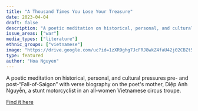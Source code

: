 ```yaml
---
title: "A Thousand Times You Lose Your Treasure"
date: 2023-04-04
draft: false
description: "A poetic meditation on historical, personal, and cultural pressures pre- and post-“Fall-of-Saigon” with verse biography on the poet's mother, Diệp Anh Nguyễn, a stunt motorcyclist in an all-women Vietnamese circus troupe."
issue_areas: ["war"]
media_types: ["literature"]
ethnic_groups: ["vietnamese"]
image: "https://drive.google.com/uc?id=1zXR9ghg7JcFRJ8wkZ4faU42j02CBZt5B"
type: featured
author: "Hoa Nguyen"
---
```


A poetic meditation on historical, personal, and cultural pressures pre- and post-“Fall-of-Saigon” with verse biography on the poet's mother, Diệp Anh Nguyễn, a stunt motorcyclist in an all-women Vietnamese circus troupe.

[Find it here](https://www.wavepoetry.com/products/a-thousand-times-you-lose-your-treasure)
